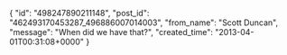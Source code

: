  {
   "id": "498247890211148",
   "post_id": "462493170453287_496886007014003",
   "from_name": "Scott Duncan",
   "message": "When did we have that?",
   "created_time": "2013-04-01T00:31:08+0000"
 }
